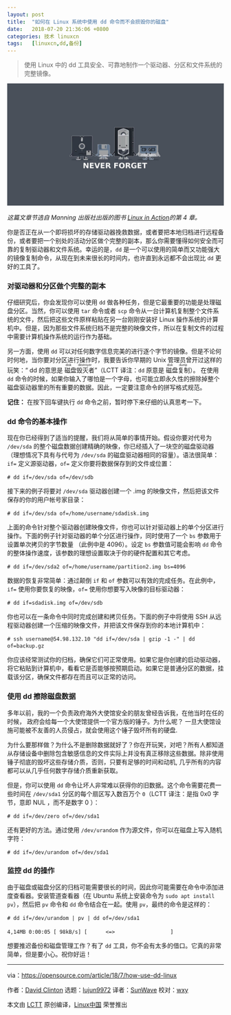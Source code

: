 ```yaml
---
layout: post
title:	"如何在 Linux 系统中使用 dd 命令而不会损毁你的磁盘"
date:	2018-07-20 21:36:06 +0800 
categories:	技术 linuxcn 
tags:	[linuxcn,dd,备份]
---
```




> 
> 使用 Linux 中的 dd 工具安全、可靠地制作一个驱动器、分区和文件系统的完整镜像。
> 
> 
> 


![](/Asserts/Images/album/201807/20/213602w7sxazdloluxhooz.jpg)


*这篇文章节选自 Manning 出版社出版的图书 [Linux in Action](https://www.manning.com/books/linux-in-action?a_aid=bootstrap-it&a_bid=4ca15fc9&chan=opensource)的第 4 章。*


你是否正在从一个即将损坏的存储驱动器挽救数据，或者要把本地归档进行远程备份，或者要把一个别处的活动分区做个完整的副本，那么你需要懂得如何安全而可靠的复制驱动器和文件系统。幸运的是，`dd` 是一个可以使用的简单而又功能强大的镜像复制命令，从现在到未来很长的时间内，也许直到永远都不会出现比 `dd` 更好的工具了。


### 对驱动器和分区做个完整的副本


仔细研究后，你会发现你可以使用 `dd` 做各种任务，但是它最重要的功能是处理磁盘分区。当然，你可以使用 `tar` 命令或者 `scp` 命令从一台计算机复制整个文件系统的文件，然后把这些文件原样粘贴在另一台刚刚安装好 Linux 操作系统的计算机中。但是，因为那些文件系统归档不是完整的映像文件，所以在复制文件的过程中需要计算机操作系统的运行作为基础。


另一方面，使用 `dd` 可以对任何数字信息完美的进行逐个字节的镜像。但是不论何时何地，当你要对分区进行操作时，我要告诉你早期的 Unix 管理员曾开过这样的玩笑：“ dd 的意思是<ruby> 磁盘毁灭者 <rt>  disk destroyer </rt></ruby>”（LCTT 译注：`dd` 原意是<ruby> 磁盘复制 <rt>  disk dump </rt></ruby>）。 在使用 `dd` 命令的时候，如果你输入了哪怕是一个字母，也可能立即永久性的擦除掉整个磁盘驱动器里的所有重要的数据。因此，一定要注意命令的拼写格式规范。


**记住：** 在按下回车键执行 `dd` 命令之前，暂时停下来仔细的认真思考一下。


### dd 命令的基本操作


现在你已经得到了适当的提醒，我们将从简单的事情开始。假设你要对代号为 `/dev/sda` 的整个磁盘数据创建精确的映像，你已经插入了一块空的磁盘驱动器 （理想情况下具有与代号为 `/dev/sda` 的磁盘驱动器相同的容量）。语法很简单： `if=` 定义源驱动器，`of=` 定义你要将数据保存到的文件或位置：



```
# dd if=/dev/sda of=/dev/sdb

```

接下来的例子将要对 `/dev/sda` 驱动器创建一个 .img 的映像文件，然后把该文件保存的你的用户帐号家目录：



```
# dd if=/dev/sda of=/home/username/sdadisk.img

```

上面的命令针对整个驱动器创建映像文件，你也可以针对驱动器上的单个分区进行操作。下面的例子针对驱动器的单个分区进行操作，同时使用了一个 `bs` 参数用于设置单次拷贝的字节数量 （此例中是 4096）。设定 `bs` 参数值可能会影响 `dd` 命令的整体操作速度，该参数的理想设置取决于你的硬件配置和其它考虑。



```
# dd if=/dev/sda2 of=/home/username/partition2.img bs=4096

```

数据的恢复非常简单：通过颠倒 `if` 和 `of` 参数可以有效的完成任务。在此例中，`if=` 使用你要恢复的映像，`of=` 使用你想要写入映像的目标驱动器：



```
# dd if=sdadisk.img of=/dev/sdb

```

你也可以在一条命令中同时完成创建和拷贝任务。下面的例子中将使用 SSH 从远程驱动器创建一个压缩的映像文件，并把该文件保存到你的本地计算机中：



```
# ssh username@54.98.132.10 "dd if=/dev/sda | gzip -1 -" | dd of=backup.gz

```

你应该经常测试你的归档，确保它们可正常使用。如果它是你创建的启动驱动器，将它粘贴到计算机中，看看它是否能够按预期启动。如果它是普通分区的数据，挂载该分区，确保文件都存在而且可以正常的访问。


### 使用 dd 擦除磁盘数据


多年以前，我的一个负责政府海外大使馆安全的朋友曾经告诉我，在他当时在任的时候， 政府会给每一个大使馆提供一个官方版的锤子。为什么呢？ 一旦大使馆设施可能被不友善的人员侵占，就会使用这个锤子毁坏所有的硬盘.


为什么要那样做？为什么不是删除数据就好了？你在开玩笑，对吧？所有人都知道从存储设备中删除包含敏感信息的文件实际上并没有真正移除这些数据。除非使用锤子彻底的毁坏这些存储介质，否则，只要有足够的时间和动机, 几乎所有的内容都可以从几乎任何数字存储介质重新获取。


但是，你可以使用 `dd` 命令让坏人非常难以获得你的旧数据。这个命令需要花费一些时间在 `/dev/sda1` 分区的每个扇区写入数百万个 `0`（LCTT 译注：是指 0x0 字节，意即 NUL ，而不是数字 0 ）：



```
# dd if=/dev/zero of=/dev/sda1

```

还有更好的方法。通过使用 `/dev/urandom` 作为源文件，你可以在磁盘上写入随机字符：



```
# dd if=/dev/urandom of=/dev/sda1

```

### 监控 dd 的操作


由于磁盘或磁盘分区的归档可能需要很长的时间，因此你可能需要在命令中添加进度查看器。安装管道查看器（在 Ubuntu 系统上安装命令为 `sudo apt install pv`），然后把 `pv` 命令和 `dd` 命令结合在一起。使用 `pv`，最终的命令是这样的：



```
# dd if=/dev/urandom | pv | dd of=/dev/sda1

4,14MB 0:00:05 [ 98kB/s] [      <=>                  ]

```

想要推迟备份和磁盘管理工作？有了 `dd` 工具，你不会有太多的借口。它真的非常简单，但是要小心。祝你好运！




---


via：<https://opensource.com/article/18/7/how-use-dd-linux>


作者：[David Clinton](https://opensource.com/users/remyd) 选题：[lujun9972](https://github.com/lujun9972) 译者：[SunWave](https://github.com/SunWave) 校对：[wxy](https://github.com/wxy)


本文由 [LCTT](https://github.com/LCTT/TranslateProject) 原创编译，[Linux中国](https://linux.cn/) 荣誉推出
